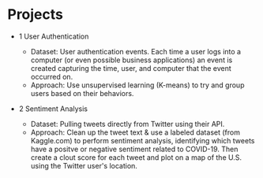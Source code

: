 # Projects

 - 1 User Authentication
      - Dataset: User authentication events. Each time a user logs into a computer (or even possible business applications) an event is created capturing the time, user, and computer that the event occurred on. 
      - Approach: Use unsupervised learning (K-means) to try and group users based on their behaviors. 
 
 - 2 Sentiment Analysis
      - Dataset: Pulling tweets directly from Twitter using their API.
      - Approach: Clean up the tweet text & use a labeled dataset (from Kaggle.com) to perform sentiment analysis, identifying which tweets have a positve or negative sentiment related to COVID-19. Then create a clout score for each tweet and plot on a map of the U.S. using the Twitter user's location.
